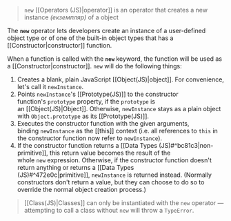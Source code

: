 
>`new` [[Operators (JS)|operator]]  is an operator that creates a new instance *(екземпляр)* of a object

The **`new`** operator lets developers create an instance of a user-defined object type or of one of the built-in object types that has a [[Constructor|constructor]] function.

When a function is called with the **`new`** keyword, the function will be used as a [[Constructor|constructor]]. `new` will do the following things:

1. Creates a blank, plain JavaScript [[Object(JS)|object]]. For convenience, let's call it `newInstance`.
2. Points `newInstance`'s [[Prototype(JS)]] to the constructor function's `prototype` property, if the `prototype` is an [[Object(JS)|Object]]. Otherwise, `newInstance` stays as a plain object with `Object.prototype` as its [[Prototype(JS)]].
3.  Executes the constructor function with the given arguments, binding `newInstance` as the [[this]] context (i.e. all references to `this` in the constructor function now refer to `newInstance`).
4. If the constructor function returns a [[Data Types (JS)#^bc81c3|non-primitive]], this return value becomes the result of the whole `new` expression. Otherwise, if the constructor function doesn't return anything or returns a [[Data Types (JS)#^472e0c|primitive]], `newInstance` is returned instead. (Normally constructors don't return a value, but they can choose to do so to override the normal object creation process.)

>[[Class(JS)|Classes]] can only be instantiated with the `new` operator — attempting to call a class without `new` will throw a `TypeError`.